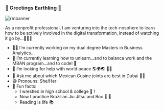 ### 🧿 Greetings Earthling 🧿
![rmbanner](https://user-images.githubusercontent.com/96393056/146691180-cb7807dc-9d98-4240-ae59-030a06bba057.png)



As a nonprofit professional, I am venturing into the tech-nosphere to learn how to be actively involved in the digital transformation, instead of watching it go by...💭💭💭

- 💪🏼 I’m currently working on my dual degree Masters in Business Analytics...
- 🌷 I’m currently learning how to unlearn...and to balance work and the MBAN program...and to code! 🤣
- 🤔 I’m looking for help with world peace 🌎🌍🌏 ✌🏽
- 💬 Ask me about which Mexican Cusine joints are best in Dubai 🌮🌯 
- 😄 Pronouns: She/Her
- 🎀 Fun facts: 
    - I wrestled in high school & college 🤼‍ ! 
    - Now I practice Brazilian Jiu Jitsu and Box 🥋 🥊
    - Reading is life 📚

<!--
**REBECCAMEDEIROS/REBECCAMEDEIROS** is a ✨ _special_ ✨ repository because its `README.md` (this file) appears on your GitHub profile.

Here are some ideas to get you started:

- 🔭 I’m currently working on ...
- 🌱 I’m currently learning ...
- 👯 I’m looking to collaborate on ...
- 🤔 I’m looking for help with ...
- 💬 Ask me about ...
- 📫 How to reach me: ...
- 😄 Pronouns: ...
- ⚡ Fun fact: ...
-->
